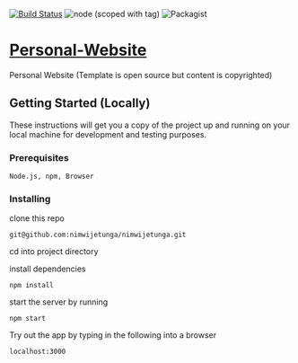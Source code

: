 [![Build Status](https://travis-ci.org/nimwijetunga/nimwijetunga.svg?branch=master)](https://travis-ci.org/nimwijetunga/nimwijetunga.github.io)
![node (scoped with tag)](http://img.shields.io/badge/node-9.4.0-brightgreen.svg)
![Packagist](https://img.shields.io/packagist/l/doctrine/orm.svg)


# [Personal-Website](https://nimwijetunga.github.io/)
Personal Website (Template is open source but content is copyrighted)

## Getting Started (Locally)

These instructions will get you a copy of the project up and running on your local machine for development and testing purposes.

### Prerequisites

```
Node.js, npm, Browser 
```

### Installing

clone this repo

```
git@github.com:nimwijetunga/nimwijetunga.git
```

cd into project directory

install dependencies

```
npm install
```

start the server by running

```
npm start
```

Try out the app by typing in the following into a browser

```
localhost:3000
```


